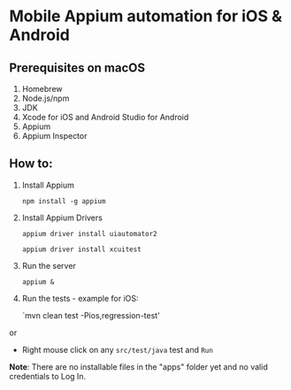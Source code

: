 # Mobile Appium automation for iOS & Android

## Prerequisites on macOS

1. Homebrew
2. Node.js/npm
3. JDK
4. Xcode for iOS and Android Studio for Android
5. Appium
6. Appium Inspector


## How to:
1. Install Appium

   `npm install -g appium`

2. Install Appium Drivers

    `appium driver install uiautomator2`

    `appium driver install xcuitest`

3. Run the server

    `appium &`

3. Run the tests - example for iOS:

    `mvn clean test -Pios,regression-test'

or
   * Right mouse click on any `src/test/java` test and `Run`




**Note**: There are no installable files in the "apps" folder yet and no valid credentials to Log In.
